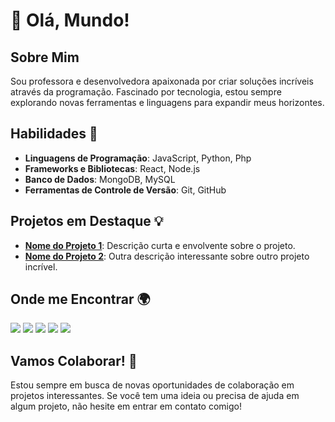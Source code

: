 # 👋 Olá, Mundo!

## Sobre Mim

Sou  professora e desenvolvedora apaixonada por criar soluções incríveis através da programação. Fascinado por tecnologia, estou sempre explorando novas ferramentas e linguagens para expandir meus horizontes.

## Habilidades 🚀

- **Linguagens de Programação**: JavaScript, Python, Php
- **Frameworks e Bibliotecas**: React, Node.js
- **Banco de Dados**: MongoDB, MySQL
- **Ferramentas de Controle de Versão**: Git, GitHub


## Projetos em Destaque 💡

- **[Nome do Projeto 1](link_para_o_projeto_1)**: Descrição curta e envolvente sobre o projeto.
- **[Nome do Projeto 2](link_para_o_projeto_2)**: Outra descrição interessante sobre outro projeto incrível.

## Onde me Encontrar 🌍

<div> 
  <a href="https:https://www.youtube.com/channel/UCRuptyE0XhiIvYWQoayjMZg/featured" target="_blank"><img src="https://img.shields.io/badge/YouTube-FF0000?style=for-the-badge&logo=youtube&logoColor=white" target="_blank"></a>
  <a href="https://instagram.com/elcilene_aragao" target="_blank"><img src="https://img.shields.io/badge/-Instagram-%23E4405F?style=for-the-badge&logo=instagram&logoColor=white" target="_blank"></a>
 <a href="https://discord.gg/Elcilene#8945" target="_blank"><img src="https://img.shields.io/badge/Discord-7289DA?style=for-the-badge&logo=discord&logoColor=white" target="_blank"></a> 
  <a href = "mailto:elcilenematosaragao@gmail.com"><img src="https://img.shields.io/badge/-Gmail-%23333?style=for-the-badge&logo=gmail&logoColor=white" target="_blank"></a>
  <a href="https://www.linkedin.com/in/elcilene-matos-de-aragao-549389200" target="_blank"><img src="https://img.shields.io/badge/-LinkedIn-%230077B5?style=for-the-badge&logo=linkedin&logoColor=white" target="_blank"></a> 
 

</div>

## Vamos Colaborar! 🤝

Estou sempre em busca de novas oportunidades de colaboração em projetos interessantes. Se você tem uma ideia ou precisa de ajuda em algum projeto, não hesite em entrar em contato comigo!


  
  
##
  
  

